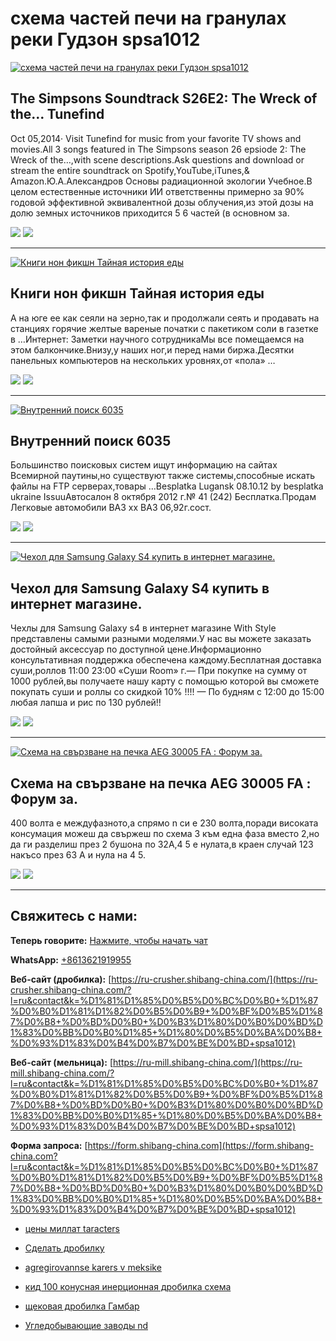 # схема частей печи на гранулах реки Гудзон spsa1012

<a href="https://swt.shibang-china.com/?l=ru&img&k=%D1%81%D1%85%D0%B5%D0%BC%D0%B0+%D1%87%D0%B0%D1%81%D1%82%D0%B5%D0%B9+%D0%BF%D0%B5%D1%87%D0%B8+%D0%BD%D0%B0+%D0%B3%D1%80%D0%B0%D0%BD%D1%83%D0%BB%D0%B0%D1%85+%D1%80%D0%B5%D0%BA%D0%B8+%D0%93%D1%83%D0%B4%D0%B7%D0%BE%D0%BD+spsa1012" target="_blank">![схема частей печи на гранулах реки Гудзон spsa1012](http://static.shibang-china.com/all-800x300/1500.jpg)</a>

## The Simpsons Soundtrack S26E2: The Wreck of the… Tunefind
Oct 05,2014· Visit Tunefind for music from your favorite TV shows and movies.All 3 songs featured in The Simpsons season 26 epsiode 2: The Wreck of the…,with scene descriptions.Ask questions and download or stream the entire soundtrack on Spotify,YouTube,iTunes,& Amazon.Ю.А.Александров Основы радиационной экологии Учебное.В целом естественные источники ИИ ответственны примерно за 90% годовой эффективной эквивалентной дозы облучения,из этой дозы на долю земных источников приходится 5 6 частей (в основном за.


<a href="https://whatsapp.shibangsoft.com/WhatsApp.php" target="_blank" title="WhatsApp">![](http://static.shibang-china.com/icon/whatsapp.png)</a> <a href="https://swt.shibang-china.com/?l=ru&icon&k=%D1%81%D1%85%D0%B5%D0%BC%D0%B0+%D1%87%D0%B0%D1%81%D1%82%D0%B5%D0%B9+%D0%BF%D0%B5%D1%87%D0%B8+%D0%BD%D0%B0+%D0%B3%D1%80%D0%B0%D0%BD%D1%83%D0%BB%D0%B0%D1%85+%D1%80%D0%B5%D0%BA%D0%B8+%D0%93%D1%83%D0%B4%D0%B7%D0%BE%D0%BD+spsa1012" target="_blank">![](http://static.shibang-china.com/icon/chat-ru.png)</a>

---

<a href="https://swt.shibang-china.com/?l=ru&img&k=%D1%81%D1%85%D0%B5%D0%BC%D0%B0+%D1%87%D0%B0%D1%81%D1%82%D0%B5%D0%B9+%D0%BF%D0%B5%D1%87%D0%B8+%D0%BD%D0%B0+%D0%B3%D1%80%D0%B0%D0%BD%D1%83%D0%BB%D0%B0%D1%85+%D1%80%D0%B5%D0%BA%D0%B8+%D0%93%D1%83%D0%B4%D0%B7%D0%BE%D0%BD+spsa1012" target="_blank">![Книги нон фикшн Тайная история еды](http://static.shibang-china.com/all-800x300/215.jpg)</a>

## Книги нон фикшн Тайная история еды
А на юге ее как сеяли на зерно,так и продолжали сеять и продавать на станциях горячие желтые вареные початки с пакетиком соли в газетке в …Интернет: Заметки научного сотрудникаМы все помещаемся на этом балкончике.Внизу,у наших ног,и перед нами биржа.Десятки панельных компьютеров на нескольких уровнях,от «пола» …


<a href="https://whatsapp.shibangsoft.com/WhatsApp.php" target="_blank" title="WhatsApp">![](http://static.shibang-china.com/icon/whatsapp.png)</a> <a href="https://swt.shibang-china.com/?l=ru&icon&k=%D1%81%D1%85%D0%B5%D0%BC%D0%B0+%D1%87%D0%B0%D1%81%D1%82%D0%B5%D0%B9+%D0%BF%D0%B5%D1%87%D0%B8+%D0%BD%D0%B0+%D0%B3%D1%80%D0%B0%D0%BD%D1%83%D0%BB%D0%B0%D1%85+%D1%80%D0%B5%D0%BA%D0%B8+%D0%93%D1%83%D0%B4%D0%B7%D0%BE%D0%BD+spsa1012" target="_blank">![](http://static.shibang-china.com/icon/chat-ru.png)</a>

---

<a href="https://swt.shibang-china.com/?l=ru&img&k=%D1%81%D1%85%D0%B5%D0%BC%D0%B0+%D1%87%D0%B0%D1%81%D1%82%D0%B5%D0%B9+%D0%BF%D0%B5%D1%87%D0%B8+%D0%BD%D0%B0+%D0%B3%D1%80%D0%B0%D0%BD%D1%83%D0%BB%D0%B0%D1%85+%D1%80%D0%B5%D0%BA%D0%B8+%D0%93%D1%83%D0%B4%D0%B7%D0%BE%D0%BD+spsa1012" target="_blank">![Внутренний поиск 6035](http://static.shibang-china.com/all-800x300/489.jpg)</a>

## Внутренний поиск 6035
Большинство поисковых систем ищут информацию на сайтах Всемирной паутины,но существуют также системы,способные искать файлы на FTP серверах,товары …Besplatka Lugansk 08.10.12 by besplatka ukraine IssuuАвтосалон 8 октября 2012 г.№ 41 (242) Бесплатка.Продам Легковые автомобили ВАЗ xx ВАЗ 06,92г.сост.


<a href="https://whatsapp.shibangsoft.com/WhatsApp.php" target="_blank" title="WhatsApp">![](http://static.shibang-china.com/icon/whatsapp.png)</a> <a href="https://swt.shibang-china.com/?l=ru&icon&k=%D1%81%D1%85%D0%B5%D0%BC%D0%B0+%D1%87%D0%B0%D1%81%D1%82%D0%B5%D0%B9+%D0%BF%D0%B5%D1%87%D0%B8+%D0%BD%D0%B0+%D0%B3%D1%80%D0%B0%D0%BD%D1%83%D0%BB%D0%B0%D1%85+%D1%80%D0%B5%D0%BA%D0%B8+%D0%93%D1%83%D0%B4%D0%B7%D0%BE%D0%BD+spsa1012" target="_blank">![](http://static.shibang-china.com/icon/chat-ru.png)</a>

---

<a href="https://swt.shibang-china.com/?l=ru&img&k=%D1%81%D1%85%D0%B5%D0%BC%D0%B0+%D1%87%D0%B0%D1%81%D1%82%D0%B5%D0%B9+%D0%BF%D0%B5%D1%87%D0%B8+%D0%BD%D0%B0+%D0%B3%D1%80%D0%B0%D0%BD%D1%83%D0%BB%D0%B0%D1%85+%D1%80%D0%B5%D0%BA%D0%B8+%D0%93%D1%83%D0%B4%D0%B7%D0%BE%D0%BD+spsa1012" target="_blank">![Чехол для Samsung Galaxy S4 купить в интернет магазине.](http://static.shibang-china.com/all-800x300/1232.jpg)</a>

## Чехол для Samsung Galaxy S4 купить в интернет магазине.
Чехлы для Samsung Galaxy s4 в интернет магазине With Style представлены самыми разными моделями.У нас вы можете заказать достойный аксессуар по доступной цене.Информационно консультативная поддержка обеспечена каждому.Бесплатная доставка суши,роллов 11:00 23:00 «Суши Room» г.— При покупке на сумму от 1000 рублей,вы получаете нашу карту с помощью которой вы сможете покупать суши и роллы со скидкой 10% !!!! — По будням с 12:00 до 15:00 любая лапша и рис по 130 рублей!!


<a href="https://whatsapp.shibangsoft.com/WhatsApp.php" target="_blank" title="WhatsApp">![](http://static.shibang-china.com/icon/whatsapp.png)</a> <a href="https://swt.shibang-china.com/?l=ru&icon&k=%D1%81%D1%85%D0%B5%D0%BC%D0%B0+%D1%87%D0%B0%D1%81%D1%82%D0%B5%D0%B9+%D0%BF%D0%B5%D1%87%D0%B8+%D0%BD%D0%B0+%D0%B3%D1%80%D0%B0%D0%BD%D1%83%D0%BB%D0%B0%D1%85+%D1%80%D0%B5%D0%BA%D0%B8+%D0%93%D1%83%D0%B4%D0%B7%D0%BE%D0%BD+spsa1012" target="_blank">![](http://static.shibang-china.com/icon/chat-ru.png)</a>

---

<a href="https://swt.shibang-china.com/?l=ru&img&k=%D1%81%D1%85%D0%B5%D0%BC%D0%B0+%D1%87%D0%B0%D1%81%D1%82%D0%B5%D0%B9+%D0%BF%D0%B5%D1%87%D0%B8+%D0%BD%D0%B0+%D0%B3%D1%80%D0%B0%D0%BD%D1%83%D0%BB%D0%B0%D1%85+%D1%80%D0%B5%D0%BA%D0%B8+%D0%93%D1%83%D0%B4%D0%B7%D0%BE%D0%BD+spsa1012" target="_blank">![Схема на свързване на печка AEG 30005 FA : Форум за.](http://static.shibang-china.com/all-800x300/599.jpg)</a>

## Схема на свързване на печка AEG 30005 FA : Форум за.
400 волта е междуфазното,а спрямо n си е 230 волта,поради високата консумация можеш да свържеш по схема 3 към една фаза вместо 2,но да ги разделиш през 2 бушона по 32А,4 5 е нулата,в краен случай 123 накъсо през 63 А и нула на 4 5.

<a href="https://whatsapp.shibangsoft.com/WhatsApp.php" target="_blank" title="WhatsApp">![](http://static.shibang-china.com/icon/whatsapp.png)</a> <a href="https://swt.shibang-china.com/?l=ru&icon&k=%D1%81%D1%85%D0%B5%D0%BC%D0%B0+%D1%87%D0%B0%D1%81%D1%82%D0%B5%D0%B9+%D0%BF%D0%B5%D1%87%D0%B8+%D0%BD%D0%B0+%D0%B3%D1%80%D0%B0%D0%BD%D1%83%D0%BB%D0%B0%D1%85+%D1%80%D0%B5%D0%BA%D0%B8+%D0%93%D1%83%D0%B4%D0%B7%D0%BE%D0%BD+spsa1012" target="_blank">![](http://static.shibang-china.com/icon/chat-ru.png)</a>

---
## Свяжитесь с нами:

**Теперь говорите:** [Нажмите, чтобы начать чат](https://swt.shibang-china.com?l=ru&contact&k=%D1%81%D1%85%D0%B5%D0%BC%D0%B0+%D1%87%D0%B0%D1%81%D1%82%D0%B5%D0%B9+%D0%BF%D0%B5%D1%87%D0%B8+%D0%BD%D0%B0+%D0%B3%D1%80%D0%B0%D0%BD%D1%83%D0%BB%D0%B0%D1%85+%D1%80%D0%B5%D0%BA%D0%B8+%D0%93%D1%83%D0%B4%D0%B7%D0%BE%D0%BD+spsa1012)

**WhatsApp:**  [+8613621919955](https://whatsapp.shibangsoft.com/WhatsApp.php)

**Веб-сайт (дробилка):** [https://ru-crusher.shibang-china.com/](https://ru-crusher.shibang-china.com/?l=ru&contact&k=%D1%81%D1%85%D0%B5%D0%BC%D0%B0+%D1%87%D0%B0%D1%81%D1%82%D0%B5%D0%B9+%D0%BF%D0%B5%D1%87%D0%B8+%D0%BD%D0%B0+%D0%B3%D1%80%D0%B0%D0%BD%D1%83%D0%BB%D0%B0%D1%85+%D1%80%D0%B5%D0%BA%D0%B8+%D0%93%D1%83%D0%B4%D0%B7%D0%BE%D0%BD+spsa1012)

**Веб-сайт (мельница):** [https://ru-mill.shibang-china.com/](https://ru-mill.shibang-china.com/?l=ru&contact&k=%D1%81%D1%85%D0%B5%D0%BC%D0%B0+%D1%87%D0%B0%D1%81%D1%82%D0%B5%D0%B9+%D0%BF%D0%B5%D1%87%D0%B8+%D0%BD%D0%B0+%D0%B3%D1%80%D0%B0%D0%BD%D1%83%D0%BB%D0%B0%D1%85+%D1%80%D0%B5%D0%BA%D0%B8+%D0%93%D1%83%D0%B4%D0%B7%D0%BE%D0%BD+spsa1012)

**Форма запроса:** [https://form.shibang-china.com](https://form.shibang-china.com?l=ru&contact&k=%D1%81%D1%85%D0%B5%D0%BC%D0%B0+%D1%87%D0%B0%D1%81%D1%82%D0%B5%D0%B9+%D0%BF%D0%B5%D1%87%D0%B8+%D0%BD%D0%B0+%D0%B3%D1%80%D0%B0%D0%BD%D1%83%D0%BB%D0%B0%D1%85+%D1%80%D0%B5%D0%BA%D0%B8+%D0%93%D1%83%D0%B4%D0%B7%D0%BE%D0%BD+spsa1012)

* [цены миллат taracters](../17/%D1%86%D0%B5%D0%BD%D1%8B%20%D0%BC%D0%B8%D0%BB%D0%BB%D0%B0%D1%82%20taracters.md)

* [Сделать дробилку](../19/%D0%A1%D0%B4%D0%B5%D0%BB%D0%B0%D1%82%D1%8C%20%D0%B4%D1%80%D0%BE%D0%B1%D0%B8%D0%BB%D0%BA%D1%83.md)

* [agregirovannse karers v meksike](../16/agregirovannse%20karers%20v%20meksike.md)

* [кид 100 конусная инерционная дробилка схема](../18/%D0%BA%D0%B8%D0%B4%20100%20%D0%BA%D0%BE%D0%BD%D1%83%D1%81%D0%BD%D0%B0%D1%8F%20%D0%B8%D0%BD%D0%B5%D1%80%D1%86%D0%B8%D0%BE%D0%BD%D0%BD%D0%B0%D1%8F%20%D0%B4%D1%80%D0%BE%D0%B1%D0%B8%D0%BB%D0%BA%D0%B0%20%D1%81%D1%85%D0%B5%D0%BC%D0%B0.md)

* [щековая дробилка Гамбар](../16/%D1%89%D0%B5%D0%BA%D0%BE%D0%B2%D0%B0%D1%8F%20%D0%B4%D1%80%D0%BE%D0%B1%D0%B8%D0%BB%D0%BA%D0%B0%20%D0%93%D0%B0%D0%BC%D0%B1%D0%B0%D1%80.md)

* [Угледобывающие заводы nd](../20/%D0%A3%D0%B3%D0%BB%D0%B5%D0%B4%D0%BE%D0%B1%D1%8B%D0%B2%D0%B0%D1%8E%D1%89%D0%B8%D0%B5%20%D0%B7%D0%B0%D0%B2%D0%BE%D0%B4%D1%8B%20nd.md)